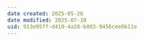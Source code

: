 ```yaml
---
date created: 2025-05-26
date modified: 2025-07-10
uid: 913e05ff-d410-4a28-b003-9456cee0b11e
---
```

